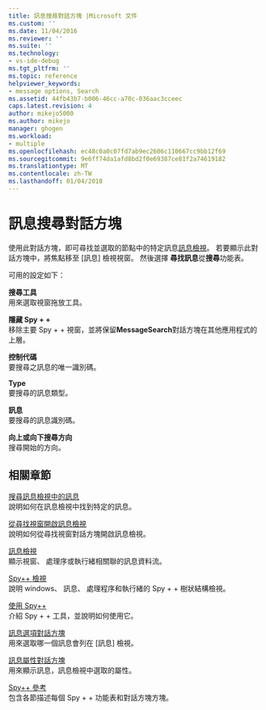 ```yaml
---
title: 訊息搜尋對話方塊 |Microsoft 文件
ms.custom: ''
ms.date: 11/04/2016
ms.reviewer: ''
ms.suite: ''
ms.technology:
- vs-ide-debug
ms.tgt_pltfrm: ''
ms.topic: reference
helpviewer_keywords:
- message options, Search
ms.assetid: 44fb43b7-b006-46cc-a70c-036aac3cceec
caps.latest.revision: 4
author: mikejo5000
ms.author: mikejo
manager: ghogen
ms.workload:
- multiple
ms.openlocfilehash: ec48c0a0c07fd7ab9ec2606c110667cc9bb12f69
ms.sourcegitcommit: 9e6ff74da1afd8bd2f0e69387ce81f2a74619182
ms.translationtype: MT
ms.contentlocale: zh-TW
ms.lasthandoff: 01/04/2018
---
```

# <a name="message-search-dialog-box"></a>訊息搜尋對話方塊
使用此對話方塊，即可尋找並選取的節點中的特定訊息[訊息檢視](../debugger/messages-view.md)。 若要顯示此對話方塊中，將焦點移至 [訊息] 檢視視窗。 然後選擇 **尋找訊息**從**搜尋**功能表。  
  
 可用的設定如下：  
  
 **搜尋工具**  
 用來選取視窗拖放工具。  
  
 **隱藏 Spy + +**  
 移除主要 Spy + + 視窗，並將保留**MessageSearch**對話方塊在其他應用程式的上層。  
  
 **控制代碼**  
 要搜尋之訊息的唯一識別碼。  
  
 **Type**  
 要搜尋的訊息類型。  
  
 **訊息**  
 要搜尋的訊息識別碼。  
  
 **向上或向下搜尋方向**  
 搜尋開始的方向。  
  
## <a name="related-sections"></a>相關章節  
 [搜尋訊息檢視中的訊息](../debugger/how-to-search-for-a-message-in-messages-view.md)  
 說明如何在訊息檢視中找到特定的訊息。  
  
 [從尋找視窗開啟訊息檢視](../debugger/how-to-open-messages-view-from-find-window.md)  
 說明如何從尋找視窗對話方塊開啟訊息檢視。  
  
 [訊息檢視](../debugger/messages-view.md)  
 顯示視窗、 處理序或執行緒相關聯的訊息資料流。  
  
 [Spy++ 檢視](../debugger/spy-increment-views.md)  
 說明 windows、 訊息、 處理程序和執行緒的 Spy + + 樹狀結構檢視。  
  
 [使用 Spy++](../debugger/using-spy-increment.md)  
 介紹 Spy + + 工具，並說明如何使用它。  
  
 [訊息選項對話方塊](../debugger/message-options-dialog-box.md)  
 用來選取哪一個訊息會列在 [訊息] 檢視。  
  
 [訊息屬性對話方塊](../debugger/message-properties-dialog-box.md)  
 用來顯示訊息，訊息檢視中選取的屬性。  
  
 [Spy++ 參考](../debugger/spy-increment-reference.md)  
 包含各節描述每個 Spy + + 功能表和對話方塊方塊。